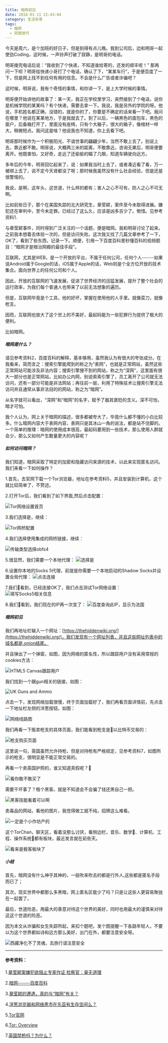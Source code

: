 ```yaml
---
title: 暗网初见
date: 2018-01-11 22:43:04
category: 生活杂录
tags:
  - 暗网
  - 防狼技巧
---
```


今天是周六，是个加班的好日子，但是到得有点儿晚。我到公司后，边和明哥一起使劲Coding，这时候，一声铃声打破了寂静，是明哥的电话。

明哥接完电话后说：“我收到了个快递，不知道谁给寄的，还发的顺丰呢！”  那再问一下呗？明哥给快递小哥打了个电话，确认了下，“某某车行”，于是便百度了一下，但是网上找不到任何有用的信息。不会是什么广告或者诈骗吧？

这时候，明哥说，我有个奇怪的事情，和你讲一下，是上大学时候的事情。

<!--more-->

明哥便开始讲他的故事了：某一天，我正在学校里学习，突然接到了个电话，说你是机械学院的某某吗？有个快递，需要去拿一下。我说，我是另外的学院的呀。他说，手机姓名都正确，没错的，就是你的了，你要是不确定的话来看一下吧。我问在哪里？他说在某某地方，于是我就去了。到了以后，一辆黑色的面包车，黑色的窗户，后备箱打开了，里面没有座椅，只有个大箱子，很大的箱子，像棺材一样大，稍微短点。我问这是啥？他说我也不知道，你上去看下吧。

明哥那时候作为一个积极阳光、不谙世事的翩翩少年，当然不敢上去了。别说上去，靠近都不敢。明哥说，大概两三米的距离，不敢靠近。咨询无果后，明哥便要离开。他既害怕，又好奇，走远了还偷偷的瞄了几眼，知道车辆驶向远方。

多年后的今年，明哥回忆起来了，说：如果我当时上去了，或者凑近看了看，万一被绑上去了，说不定今天肾都没了呀；那时候我虽然没有什么社会经验，但是还是很警惕的。

我说，是啊，这年头，这世道，什么样的都有；害人之心不可有，防人之心不可无啊。

比如前些日子，那个在美国失踪的北大研究生，章莹颖，案件至今未取得进展。嫌犯还在审判中，至今未定罪。已经过了这么久，应该是凶多吉少了。惋惜。见参考资料1.

与章莹颖事件，同时得到广泛关注的一个话题，便是暗网。我和明哥讨论了起来。之前我本想着去体验一次的，但是访问失败。这次我又找了几篇文章参考了一下，OK了，看到了些东西，记录一下。顺便，引用一下百度百科里秒懂百科的视频题目：“暗网才是根治网瘾的最佳手段”。

互联网，尤其是WEB，是一个开放的平台，不属于任何公司，任何个人------如果说Android属于Google的话，iOS属于Apple的话，Web则是个全方位开放的技术集合。面向世界上的任何公司和个人。

因此，开放的互联网的飞速发展，促进了世界经济的迅猛发展，提升了整个社会的运行效率，为我们每个普通人也带来了以前无法想象的遍历。

但是，互联网毕竟是个工具，他的好坏，掌握在使用他的人手里。就像菜刀，就像枪支。

因而，互联网也放大了这个世上的不美好，最起码能为一些犯罪行为提供了极大的便利。


比如暗网。

##### 暗网是什么？

请见参考资料2，百度百科的解释，基本够用，虽然我认为有很大的夸张成分。在我看来，简而言之：搜索引擎能爬到的称之为“表网”，也就是正常网站，虽然这些正常网站可能涉及非法内容；搜索引擎搜不到的网站，称之为“深网”，这里面有很大一部分也是正常网站，比如办公内网，别说索索引擎了，员工离开了公司就无法访问，还有一部分可能是非法网站；再往前一层，利用了特殊技术让搜索引擎无法访问并且通常从事非法目的的网站，称之为“暗网”。

从名字就可以看出，“深网”和“暗网”的名字，赋予了器其褒贬的含义。深不可怕，暗才可怕。

我个人认为，网上关于暗网的描述，很多都被夸大了，毕竟什么都不懂的小白比较多。什么暗网内容大于表网内容，表网只是其冰山一角的说法，都是站不住脚的。一个简单的推理：暗网的使用成本很高，最起码要用到一些技术，那么使用人群就会少，那么又如何产生数量更大的内容呢？


##### 如何访问暗网？

我们知道，暗网采取了特定的加密和隐藏访问来源的技术，以此来实现匿名访问。我们来看一下如何操作？

1.首先，去官网下载一个Tor浏览器，地址在参考资料5，并且安装到计算机，这个就比较简单了，不赘述。

2.打开Tor后，我们看到了如下界面,然后点击配置：

![Tor网络设置首页](暗网初见/1.jpg)

3.我们选择是，继续：

![Tor网桥配置](暗网初见/2.jpg)

4.我们选择使用集成的网桥链接，继续：

![传输类型选择obfs4](暗网初见/3.jpg)

5.很显然，我们需要一个本地代理：
![选择是](暗网初见/4.jpg)

6.设置你本地的Socks 5代理，前提是你需要一个本地启动的Shadow Socks并设置全局代理：
![点击连接](暗网初见/5.jpg)

7.我们看到，已经连接OK了，我们点击测试Tor网络设置：
![填写Socks5相关信息](暗网初见/6.jpg)

8.我们看到，我们现在的IP再一次变了：
![百度查询此IP，显示为法国](暗网初见/7.jpg)


##### 暗网初见

我们再地址栏输入一个网址：[https://thehiddenwiki.org/](https://thehiddenwiki.org/)，我们发现有一个网址列表，并且这些网址列表中的域名都是.onion结尾。

并且弹出了一个弹窗，如图，因为网络的匿名性，所以跟踪用户没有采用常规的cookies方法：

![HTML5 Canvas跟踪用户](暗网初见/8.png)

我们找到一个跟gun相关的链接，如图：

![UK Guns and Ammo](暗网初见/9.png)

点击一下，发现网络加载很慢，终于页面加载好了，我们再看页面详情前，先点击一下地址栏左侧的洋葱按钮，如图：

![网络线路图](暗网初见/10.png)

我们再看一下贩卖枪支的具体页面，我们能看到枪支是以比特币交易的：

![枪支购买页面](暗网初见/11.png)

这里说一句，英国虽然允许持枪，但是对持枪有严格规定，见参考资料7，如图所示的枪支，很明显是不能正常交易的。

再看一个卖英国护照的，谁又知道真假呢？

![看你敢不敢买了](暗网初见/12.png)

需要干坏事了？租个黑客。就是不知道会不会骗了钱还黑自己一把。

![黑客技能看着可以啊](暗网初见/13.png)

卖毒品的网站，看他的图片，我觉得做工就不纯，招牌这么难看。

![一定是个小作坊产的](暗网初见/14.png)

这个TorChan，聊天区，看着没那么讨厌，看侧边栏，音乐、数学、计算机、工程、操作系统都有板块，最近发言就在前些天。

![看来是极客板块了](暗网初见/15.png)


##### 小结

首先，暗网没有什么神乎其神的，一般吹来吹去的都是行外人,这些都是匿名手段而已了；

其次，现实世界中都那么多黑暗，网上匿名区能少了吗？只是让这些人更容易聚拢在一起罢了。

最后，世道险恶，用最大的善意对待这个世界的美好，同时也用最大的谨慎来对待这这个世道的险恶。

因为本文从诈骗和女生失踪所起，来扣个题吧，发个图提醒一下各路年轻人，不要以为这个世界都如诗和远方那么美好，出门在外，都要注意安全呀。

![西藏净化不了灵魂，去旅行请注意安全](暗网初见/16.png)


---
#### 参考资料：

1.[章莹颖案嫌犯欲阻止专家作证 检察官：毫无道理](http://world.huanqiu.com/article/2018-01/11520127.html)

2.[暗网------百度百科](https://baike.baidu.com/item/%E6%9A%97%E7%BD%91/8694490?fr=aladdin)

3.[章莹颖的遭遇，真的与“暗网”有关？](http://news.youth.cn/kj/201707/t20170724_10361419.htm)

4.[洋葱浏览器和网络黑市在东亚有生存空间么？](https://www.zhihu.com/question/30668461)

5.[Tor官网](https://www.torproject.org)

6.[Tor: Overview](https://www.torproject.org/about/overview.html.en#thesolution)

7.[英国禁枪吗？为什么？](https://www.zhihu.com/question/28296890)
